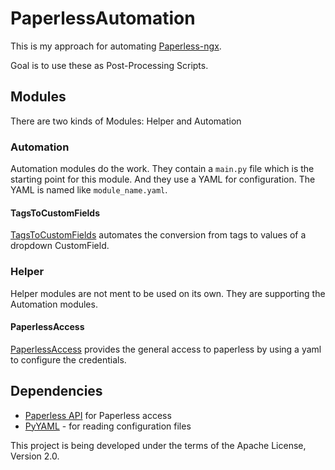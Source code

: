 # PaperlessAutomation
This is my approach for automating [Paperless-ngx](https://docs.paperless-ngx.com/).

Goal is to use these as Post-Processing Scripts.

## Modules
There are two kinds of Modules: Helper and Automation

### Automation
Automation modules do the work.
They contain a `main.py` file which is the starting point for this module. And they use a YAML for 
configuration. The YAML is named like `module_name.yaml`.

#### TagsToCustomFields
[TagsToCustomFields](ttcf/Readme.md) automates the conversion from tags to values of a dropdown CustomField.

### Helper
Helper modules are not ment to be used on its own. They are supporting the Automation modules.

#### PaperlessAccess 
[PaperlessAccess](pla/Readme.md) provides the general access to paperless by using a yaml to configure the credentials.

## Dependencies

* [Paperless API](https://github.com/tb1337/paperless-api/tree/main) for Paperless access
* [PyYAML](https://pyyaml.org/) - for reading configuration files


This project is being developed under the terms of the Apache License, Version 2.0.
